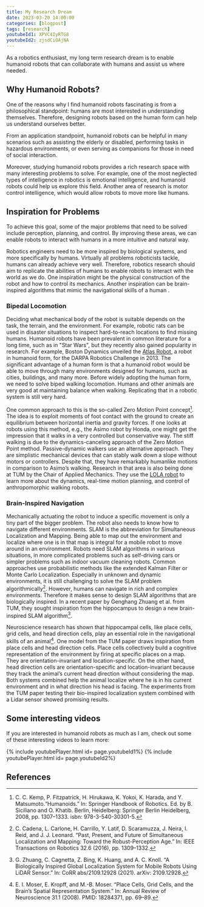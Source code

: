 ```yaml
---
title: My Research Dream
date: 2023-03-20 14:00:00
categories: [blogpost]
tags: [research]     
youtubeId1: XPVC4IyRTG8
youtubeId2: zjsdCiOAjNA
---
```


As a robotics enthusiast, my long term research dream is to enable humanoid robots that can collaborate with humans and assist us where needed.

## Why Humanoid Robots?

One of the reasons why I find humanoid robots fascinating is from a philosophical standpoint: humans are most interested in understanding themselves. Therefore, designing robots based on the human form can help us understand ourselves better.

From an application standpoint, humanoid robots can be helpful in many scenarios such as assisting the elderly or disabled, performing tasks in hazardous environments, or even serving as companions for those in need of social interaction.

Moreover, studying humanoid robots provides a rich research space with many interesting problems to solve. For example, one of the most neglected types of intelligence in robotics is emotional intelligence, and humanoid robots could help us explore this field. Another area of research is motor control intelligence, which would allow robots to move more like humans.

## Inspiration for Problems

To achieve this goal, some of the major problems that need to be solved include perception, planning, and control. By improving these areas, we can enable robots to interact with humans in a more intuitive and natural way.

Robotics engineers need to be more inspired by biological systems, and more specifically by humans. Virtually all problems roboticists tackle, humans can already achieve very well. Therefore, robotics research should aim to replicate the abilities of humans to enable robots to interact with the world as we do. One inspiration  might be the physical construction of the robot and how to control its mechanics. Another inspiration can be brain-inspired algorithms that mimic the navigational skills of a human .

### Bipedal Locomotion

Deciding what mechanical body of the robot is suitable depends on the task, the terrain, and the environment. For example, robotic rats can be used in disaster situations to inspect hard-to-reach locations to find missing humans. Humanoid robots have been prevalent in common literature for a long time, such as in "Star Wars", but they recently also gained popularity in research. For example, Boston Dynamics unveiled the [Atlas Robot](https://www.darpa.mil/about-us/timeline/debut-atlas-robot), a robot in humanoid form, for the DARPA Robotics Challenge in 2013. The significant advantage of a human form is that a humanoid robot would be able to move through many environments designed for humans, such as cities, buildings, and many more. Before widely adopting the human form, we need to solve biped walking locomotion. Humans and other animals are very good at maintaining balance when walking. Replicating that in a robotic system is still very hard.

One common approach to this is the so-called Zero Motion Point concept[^zero-motion-point]. The idea is to exploit moments of foot contact with the ground to create an equilibrium between horizontal inertia and gravity forces. If one looks at robots using this method, e.g., the Asimo robot by Honda, one might get the impression that it walks in a very controlled but conservative way. The stiff walking is due to the dynamics-canceling approach of the Zero Motion Point method. Passive-dynamic walkers use an alternative approach. They are simplistic mechanical devices that can stably walk down a slope without motors or controllers. Despite that, they have remarkably humanlike motions in comparison to Asimo’s walking. Research in that area is also being done at TUM by the Chair of Applied Mechanics. They use the [LOLA robot](https://www.darpa.mil/about-us/timeline/debut-atlas-robot) to learn more about the dynamics, real-time motion planning, and control of anthropomorphic walking robots.

### Brain-Inspired Navigation

Mechanically actuating the robot to induce a specific movement is only a tiny part of the bigger problem. The robot also needs to know how to navigate different environments. SLAM is the abbreviation for Simultaneous Localization and Mapping. Being able to map out the environment and localize where one is in that map is integral for a mobile robot to move around in an environment. Robots need SLAM algorithms in various situations, in more complicated problems such as self-driving cars or simpler problems such as indoor vacuum cleaning robots. Common approaches use probabilistic methods like the extended Kalman Filter or Monte Carlo Localization. Especially in unknown and dynamic environments, it is still challenging to solve the SLAM problem algorithmically[^slam-survey]. However, humans can navigate in rich and complex environments. Therefore it makes sense to design SLAM algorithms that are biologically inspired. In a recent paper by Genghang Zhuang et al. from TUM, they sought inspiration from the hippocampus to design a new brain-inspired SLAM
algorithm[^tum-slam].

Neuroscience research has shown that hippocampal cells, like place cells, grid cells, and head direction cells, play an essential role in the navigational skills of an animal[^moser]. One model from the TUM paper draws inspiration from place cells and head direction cells. Place cells collectively build a cognitive representation of the environment by firing at specific places on a map. They are orientation-invariant and location-specific. On the other hand, head direction cells are orientation-specific and location-invariant because they track the animal’s current head direction without considering the map. Both systems combined help the animal localize where he is in his current environment and in what direction his head is facing. The experiments from the TUM paper testing their bio-inspired localization system combined with a Lidar sensor showed promising results.

## Some interesting videos

If you are interested in humanoid robots as much as I am, check out some of these interesting videos to learn more:

{% include youtubePlayer.html id= page.youtubeId1%}
{% include youtubePlayer.html id= page.youtubeId2%}

## References

[^zero-motion-point]: C. C. Kemp, P. Fitzpatrick, H. Hirukawa, K. Yokoi, K. Harada, and Y. Matsumoto.“Humanoids.” In: Springer Handbook of Robotics. Ed. by B. Siciliano and O. Khatib. Berlin, Heidelberg: Springer Berlin Heidelberg, 2008, pp. 1307–1333. isbn: 978-3-540-30301-5.
[^slam-survey]:  C. Cadena, L. Carlone, H. Carrillo, Y. Latif, D. Scaramuzza, J. Neira, I. Reid, and J. J. Leonard. “Past, Present, and Future of Simultaneous Localization and Mapping: Toward the Robust-Perception Age.” In: IEEE Transactions on Robotics 32.6 (2016), pp. 1309–1332.
[^tum-slam]:  G. Zhuang, C. Cagnetta, Z. Bing, K. Huang, and A. C. Knoll. “A Biologically Inspired Global Localization System for Mobile Robots Using LiDAR Sensor.” In: CoRR abs/2109.12928 (2021). arXiv: 2109.12928.
[^moser]: E. I. Moser, E. Kropff, and M.-B. Moser. “Place Cells, Grid Cells, and the Brain’s Spatial Representation System.” In: Annual Review of Neuroscience 31.1 (2008). PMID: 18284371, pp. 69–89.
